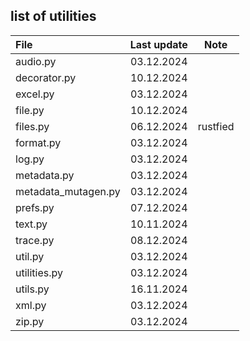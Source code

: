 ## list of utilities

| File         | Last update | Note      |
| :----------- | :---------: | :-------: |
| audio.py     | 03.12.2024  | |
| decorator.py | 10.12.2024  | |
| excel.py     | 03.12.2024  | |
| file.py      | 10.12.2024  | |
| files.py     | 06.12.2024  | rustfied  |
| format.py    | 03.12.2024  | |
| log.py       | 03.12.2024  | |
| metadata.py  | 03.12.2024  | |
| metadata_mutagen.py | 03.12.2024 | |
| prefs.py     | 07.12.2024  | |
| text.py      | 10.11.2024  | |
| trace.py     | 08.12.2024  | |
| util.py      | 03.12.2024  | |
| utilities.py | 03.12.2024  | |
| utils.py     | 16.11.2024  | |
| xml.py       | 03.12.2024  | |
| zip.py       | 03.12.2024  | |
